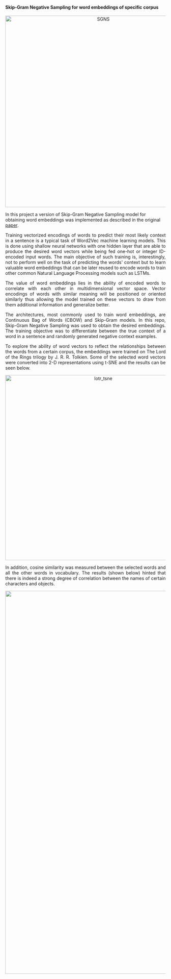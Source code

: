 #### Skip-Gram Negative Sampling for word embeddings of specific corpus
<p align="center">
  <img src="https://user-images.githubusercontent.com/39649806/73250790-44adf980-41c0-11ea-928e-c1292c596249.jpg" alt="SGNS" width="600"/>
</p>

In this project a version of Skip-Gram Negative Sampling model for obtaining word embeddings was implemented as described in the original [paper](https://arxiv.org/abs/1310.4546).

<p align="justify">Training vectorized encodings of words to predict their most likely context in a sentence is a typical task of Word2Vec machine learning models. This is done 
using shallow neural networks with one hidden layer that are able to produce the desired word vectors while being fed one-hot or integer ID-encoded input words.
The main objective of such training is, interestingly, not to perform well on the task of predicting the words' context but to learn valuable 
word embeddings that can be later reused to encode words to train other common Natural Language Processing models such as LSTMs. 

<p align="justify">The value of word embeddings lies in the ability of encoded words to correlate with each other in multidimensional vector space.
Vector encodings of words with similar meaning will be positioned or oriented similarly thus allowing the model trained on these vectors 
to draw from them additional information and generalize better.

<p align="justify"> The architectures, most commonly used to train word embeddings, are Continuous Bag of Words (CBOW) and Skip-Gram models.
In this repo, Skip-Gram Negative Sampling was used to obtain the desired embeddings. The training objective was to differentiate between the 
true context of a word in a sentence and randomly generated negative context examples.

<p align="justify">To explore the ability of word vectors to reflect the relationships between the words from a certain corpus, 
the embeddings were trained on The Lord of the Rings trilogy by J. R. R. Tolkien. Some of the selected word vectors were 
converted into 2-D representations using t-SNE and the results can be seen below.

<p align="center">
  <img src="https://user-images.githubusercontent.com/39649806/73247181-0103c180-41b9-11ea-80cd-3e098e883f00.jpg" alt="lotr_tsne" width="600" height="580"/>
</p>

<p align="justify"> In addition, cosine similarity was measured between the selected words and all the other words in vocabulary. 
The results (shown below) hinted that there is indeed a strong degree of correlation between the names of certain characters and objects.

<p align="center">
  <img src="https://user-images.githubusercontent.com/39649806/73250078-d452a880-41be-11ea-894c-78018181e7ae.jpg" alt="cos_sim" width="1200"/>
</p>
